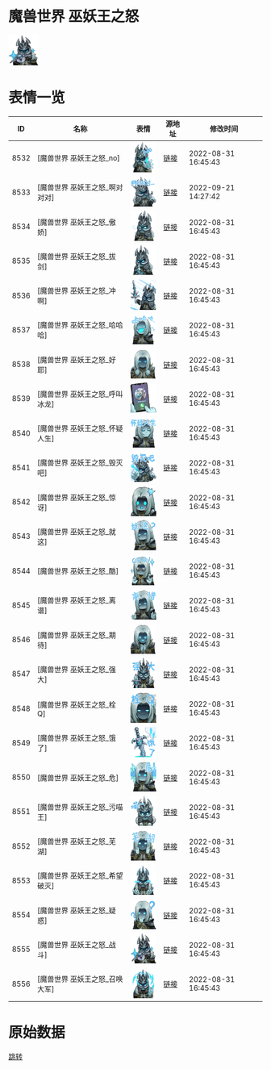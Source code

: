 # 魔兽世界 巫妖王之怒

<img src="./cover.png" height="60" alt="cover" />

# 表情一览

|ID|名称|表情|源地址|修改时间|
|----|----|----|----|----|
|8532|[魔兽世界 巫妖王之怒_no]|<img src="./pic/008532_%5B魔兽世界 巫妖王之怒_no%5D.png" height="60" alt="no"/>|[链接](http://i0.hdslb.com/bfs/emote/6436ca346af49e285bb647d780b46627b237f237.png)|2022-08-31 16:45:43|
|8533|[魔兽世界 巫妖王之怒_啊对对对]|<img src="./pic/008533_%5B魔兽世界 巫妖王之怒_啊对对对%5D.png" height="60" alt="啊对对对"/>|[链接](http://i0.hdslb.com/bfs/emote/a8c8a0a0138cd6f66580a6060e28416e5ed3370a.png)|2022-09-21 14:27:42|
|8534|[魔兽世界 巫妖王之怒_傲娇]|<img src="./pic/008534_%5B魔兽世界 巫妖王之怒_傲娇%5D.png" height="60" alt="傲娇"/>|[链接](http://i0.hdslb.com/bfs/emote/a1390c0fc585392d23543a6449a94af48337a6d0.png)|2022-08-31 16:45:43|
|8535|[魔兽世界 巫妖王之怒_拔剑]|<img src="./pic/008535_%5B魔兽世界 巫妖王之怒_拔剑%5D.png" height="60" alt="拔剑"/>|[链接](http://i0.hdslb.com/bfs/emote/3d1945d510abc30e90280554af5b502355baca01.png)|2022-08-31 16:45:43|
|8536|[魔兽世界 巫妖王之怒_冲啊]|<img src="./pic/008536_%5B魔兽世界 巫妖王之怒_冲啊%5D.png" height="60" alt="冲啊"/>|[链接](http://i0.hdslb.com/bfs/emote/1f9e79b6d622398e0d80878641fe905d0df92fd6.png)|2022-08-31 16:45:43|
|8537|[魔兽世界 巫妖王之怒_哈哈哈]|<img src="./pic/008537_%5B魔兽世界 巫妖王之怒_哈哈哈%5D.png" height="60" alt="哈哈哈"/>|[链接](http://i0.hdslb.com/bfs/emote/37a738fa172ed3a316ac15c633e2fe44c02d8545.png)|2022-08-31 16:45:43|
|8538|[魔兽世界 巫妖王之怒_好耶]|<img src="./pic/008538_%5B魔兽世界 巫妖王之怒_好耶%5D.png" height="60" alt="好耶"/>|[链接](http://i0.hdslb.com/bfs/emote/3260e1dcd25896b1d096b61bf84732b9e39f1584.png)|2022-08-31 16:45:43|
|8539|[魔兽世界 巫妖王之怒_呼叫冰龙]|<img src="./pic/008539_%5B魔兽世界 巫妖王之怒_呼叫冰龙%5D.png" height="60" alt="呼叫冰龙"/>|[链接](http://i0.hdslb.com/bfs/emote/b8edf0f71c764042d35f23c99fbe9bda692f7b9d.png)|2022-08-31 16:45:43|
|8540|[魔兽世界 巫妖王之怒_怀疑人生]|<img src="./pic/008540_%5B魔兽世界 巫妖王之怒_怀疑人生%5D.png" height="60" alt="怀疑人生"/>|[链接](http://i0.hdslb.com/bfs/emote/31a29c6862bc805163127154ea1b5edd1224a5e1.png)|2022-08-31 16:45:43|
|8541|[魔兽世界 巫妖王之怒_毁灭吧]|<img src="./pic/008541_%5B魔兽世界 巫妖王之怒_毁灭吧%5D.png" height="60" alt="毁灭吧"/>|[链接](http://i0.hdslb.com/bfs/emote/f2a54c45b995191f0cebb93db325a94d84c9a8db.png)|2022-08-31 16:45:43|
|8542|[魔兽世界 巫妖王之怒_惊讶]|<img src="./pic/008542_%5B魔兽世界 巫妖王之怒_惊讶%5D.png" height="60" alt="惊讶"/>|[链接](http://i0.hdslb.com/bfs/emote/17d73ee654db0ea753b6f435a3b14e108dadc76f.png)|2022-08-31 16:45:43|
|8543|[魔兽世界 巫妖王之怒_就这]|<img src="./pic/008543_%5B魔兽世界 巫妖王之怒_就这%5D.png" height="60" alt="就这"/>|[链接](http://i0.hdslb.com/bfs/emote/551e51efdf5ab2f0045bef1b36148a358929a556.png)|2022-08-31 16:45:43|
|8544|[魔兽世界 巫妖王之怒_酷]|<img src="./pic/008544_%5B魔兽世界 巫妖王之怒_酷%5D.png" height="60" alt="酷"/>|[链接](http://i0.hdslb.com/bfs/emote/4af5a37de3fccf2c1ebb59b5ea0ce1f1b53a8116.png)|2022-08-31 16:45:43|
|8545|[魔兽世界 巫妖王之怒_离谱]|<img src="./pic/008545_%5B魔兽世界 巫妖王之怒_离谱%5D.png" height="60" alt="离谱"/>|[链接](http://i0.hdslb.com/bfs/emote/c377214d6df62bb4c9ba3ec74ddeb4859621f262.png)|2022-08-31 16:45:43|
|8546|[魔兽世界 巫妖王之怒_期待]|<img src="./pic/008546_%5B魔兽世界 巫妖王之怒_期待%5D.png" height="60" alt="期待"/>|[链接](http://i0.hdslb.com/bfs/emote/d98e0ae1555a6fee46d8bba03c047861d2027d2d.png)|2022-08-31 16:45:43|
|8547|[魔兽世界 巫妖王之怒_强大]|<img src="./pic/008547_%5B魔兽世界 巫妖王之怒_强大%5D.png" height="60" alt="强大"/>|[链接](http://i0.hdslb.com/bfs/emote/bebfe4832f7c71abcc41bbde4abd6cbb2470a856.png)|2022-08-31 16:45:43|
|8548|[魔兽世界 巫妖王之怒_栓Q]|<img src="./pic/008548_%5B魔兽世界 巫妖王之怒_栓Q%5D.png" height="60" alt="栓Q"/>|[链接](http://i0.hdslb.com/bfs/emote/e759645b440bdc20d01e6235cd3672e868fa1f09.png)|2022-08-31 16:45:43|
|8549|[魔兽世界 巫妖王之怒_饿了]|<img src="./pic/008549_%5B魔兽世界 巫妖王之怒_饿了%5D.png" height="60" alt="饿了"/>|[链接](http://i0.hdslb.com/bfs/emote/bf719f132ee97c9c29331a6d7df27a409465a420.png)|2022-08-31 16:45:43|
|8550|[魔兽世界 巫妖王之怒_危]|<img src="./pic/008550_%5B魔兽世界 巫妖王之怒_危%5D.png" height="60" alt="危"/>|[链接](http://i0.hdslb.com/bfs/emote/3bbc1bb3331396ad585107d732fd6f8f7fded178.png)|2022-08-31 16:45:43|
|8551|[魔兽世界 巫妖王之怒_污喵王]|<img src="./pic/008551_%5B魔兽世界 巫妖王之怒_污喵王%5D.png" height="60" alt="污喵王"/>|[链接](http://i0.hdslb.com/bfs/emote/a9db6a83da821fb55a16cc514acd1ed1ba9d4ef1.png)|2022-08-31 16:45:43|
|8552|[魔兽世界 巫妖王之怒_芜湖]|<img src="./pic/008552_%5B魔兽世界 巫妖王之怒_芜湖%5D.png" height="60" alt="芜湖"/>|[链接](http://i0.hdslb.com/bfs/emote/99be99339c71d575df4aac44c719abc333d4ea74.png)|2022-08-31 16:45:43|
|8553|[魔兽世界 巫妖王之怒_希望破灭]|<img src="./pic/008553_%5B魔兽世界 巫妖王之怒_希望破灭%5D.png" height="60" alt="希望破灭"/>|[链接](http://i0.hdslb.com/bfs/emote/a22e960af0a394b7ebbdcde118adff200f8c7c30.png)|2022-08-31 16:45:43|
|8554|[魔兽世界 巫妖王之怒_疑惑]|<img src="./pic/008554_%5B魔兽世界 巫妖王之怒_疑惑%5D.png" height="60" alt="疑惑"/>|[链接](http://i0.hdslb.com/bfs/emote/77b147a42c1c5120e7b03089b9693ddf81445a5f.png)|2022-08-31 16:45:43|
|8555|[魔兽世界 巫妖王之怒_战斗]|<img src="./pic/008555_%5B魔兽世界 巫妖王之怒_战斗%5D.png" height="60" alt="战斗"/>|[链接](http://i0.hdslb.com/bfs/emote/7ea3e0bf7e0b00afe30a518f8613092799d787bb.png)|2022-08-31 16:45:43|
|8556|[魔兽世界 巫妖王之怒_召唤大军]|<img src="./pic/008556_%5B魔兽世界 巫妖王之怒_召唤大军%5D.png" height="60" alt="召唤大军"/>|[链接](http://i0.hdslb.com/bfs/emote/b9be8c8a813f47a046fc57d12cc4c8faaf80f606.png)|2022-08-31 16:45:43|

# 原始数据

[跳转](./raw.json)

